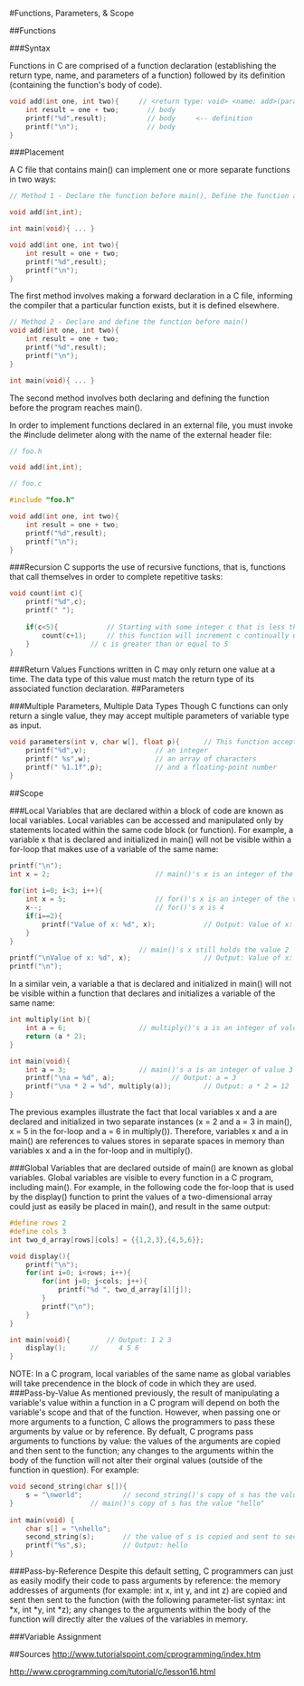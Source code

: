 #Functions, Parameters, & Scope

##Functions

###Syntax

Functions in C are comprised of a function declaration (establishing the return type, name, and parameters of a function)   followed by its definition (containing the function's body of code).

```c
void add(int one, int two){     // <return type: void> <name: add>(parameters: int one, int two) <-- declaration
	int result = one + two;       // body
	printf("%d",result);          // body     <-- definition
	printf("\n");                 // body 
}
```

###Placement

A C file that contains main() can implement one or more separate functions in two ways:

```c
// Method 1 - Declare the function before main(), Define the function after main()

void add(int,int);

int main(void){ ... }

void add(int one, int two){
	int result = one + two;
	printf("%d",result);
	printf("\n");
}
```
The first method involves making a forward declaration in a C file, informing the compiler that a particular function exists, but it is defined elsewhere.

```c
// Method 2 - Declare and define the function before main()
void add(int one, int two){
	int result = one + two;
	printf("%d",result);
	printf("\n");
}

int main(void){ ... }
```
The second method involves both declaring and defining the function before the program reaches main(). 

In order to implement functions declared in an external file, you must invoke the #include delimeter along with the name of the external header file:

```c
// foo.h

void add(int,int);
```
```c
// foo.c

#include "foo.h"

void add(int one, int two){
	int result = one + two;
	printf("%d",result);
	printf("\n");
}

```

###Recursion
C supports the use of recursive functions, that is, functions that call themselves in order to complete repetitive tasks:
```c
void count(int c){
	printf("%d",c);
	printf(" ");
	
	if(c<5){			// Starting with some integer c that is less than 5,
		count(c+1);		// this function will increment c continually until
	}				// c is greater than or equal to 5
}
```

###Return Values
Functions written in C may only return one value at a time. The data type of this value must match the return type of its associated function declaration. 
##Parameters

###Multiple Parameters, Multiple Data Types
Though C functions can only return a single value, they may accept multiple parameters of variable type as input. 
```c
void parameters(int v, char w[], float p){		// This function accepts 3 parameters:
	printf("%d",v);					// an integer
	printf(" %s",w);				// an array of characters
	printf(" %1.1f",p);				// and a floating-point number
}
```

##Scope

###Local
Variables that are declared within a block of code are known as local variables. Local variables can be accessed and manipulated only by statements located within the same code block (or function). For example, a variable x that is declared and initialized in main() will not be visible within a for-loop that makes use of a variable of the same name:
```c
printf("\n");
int x = 2;							// main()'s x is an integer of the value 2
	
for(int i=0; i<3; i++){
	int x = 5;						// for()'s x is an integer of the value 5
	x--;							// for()'s x is 4
	if(i==2){
		printf("Value of x: %d", x);			// Output: Value of x: 4
	}
}
								// main()'s x still holds the value 2
printf("\nValue of x: %d", x);					// Output: Value of x: 2
printf("\n");
```
In a similar vein, a variable a that is declared and initialized in main() will not be visible within a function that declares and initializes a variable of the same name:
```c
int multiply(int b){
	int a = 6;					// multiply()'s a is an integer of value 6
	return (a * 2);	
}

int main(void){
	int a = 3;					// main()'s a is an integer of value 3 (so, a * 2 = 6)
	printf("\na = %d", a);				// Output: a = 3
	printf("\na * 2 = %d", multiply(a));		// Output: a * 2 = 12
}
```
The previous examples illustrate the fact that local variables x and a are declared and initialized in two separate instances (x = 2 and a = 3 in main(), x = 5 in the for-loop and a = 6 in multiply()). Therefore, variables x and a in main() are references to values stores in separate spaces in memory than variables x and a in the for-loop and in multiply().

###Global
Variables that are declared outside of main() are known as global variables. Global variables are visible to every function in a C program, including main(). For example, in the following code the for-loop that is used by the display() function to print the values of a two-dimensional array could just as easily be placed in main(), and result in the same output:
```c
#define rows 2
#define cols 3
int two_d_array[rows][cols] = {{1,2,3},{4,5,6}};

void display(){
	printf("\n");
	for(int i=0; i<rows; i++){
		for(int j=0; j<cols; j++){
			printf("%d ", two_d_array[i][j]);
		}
		printf("\n");
	}
}

int main(void){			// Output: 1 2 3
	display();		//	   4 5 6
}

```
NOTE: In a C program, local variables of the same name as global variables will take precendence in the block of code in which they are used. 
###Pass-by-Value
As mentioned previously, the result of manipulating a variable's value within a function in a C program will depend on both the variable's scope and that of the function. However, when passing one or more arguments to a function, C allows the programmers to pass these arguments by value or by reference. By defualt, C programs pass arguments to functions by value: the values of the arguments are copied and then sent to the function; any changes to the arguments within the body of the function will not alter their orginal values (outside of the function in question). For example:
```c
void second_string(char s[]){
	s = "\nworld";			// second_string()'s copy of s has the value "world"
}					// main()'s copy of s has the value "hello"
 
int main(void) {
	char s[] = "\nhello";
	second_string(s);		// the value of s is copied and sent to second_string()
	printf("%s",s);			// Output: hello
}
```
###Pass-by-Reference
Despite this default setting, C programmers can just as easily modify their code to pass arguments by reference: the memory addresses of arguments (for example: int x, int y, and int z) are copied and sent then sent to the function (with the following parameter-list syntax: int *x, int *y, int *z); any changes to the arguments within the body of the function will directly alter the values of the variables in memory. 

###Variable Assignment



##Sources
http://www.tutorialspoint.com/cprogramming/index.htm

http://www.cprogramming.com/tutorial/c/lesson16.html
